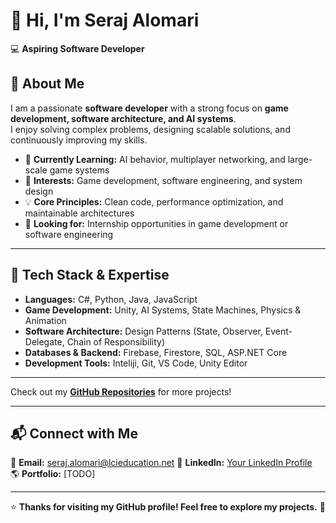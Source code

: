 # 👋 Hi, I'm Seraj Alomari  

💻 **Aspiring Software Developer**   

## 📌 About Me  
I am a passionate **software developer** with a strong focus on **game development, software architecture, and AI systems**.  
I enjoy solving complex problems, designing scalable solutions, and continuously improving my skills.  

- 🎯 **Currently Learning:** AI behavior, multiplayer networking, and large-scale game systems  
- 🚀 **Interests:** Game development, software engineering, and system design  
- 💡 **Core Principles:** Clean code, performance optimization, and maintainable architectures  
- 🤝 **Looking for:** Internship opportunities in game development or software engineering  

---

## 🔧 Tech Stack & Expertise  
- **Languages:** C#, Python, Java, JavaScript  
- **Game Development:** Unity, AI Systems, State Machines, Physics & Animation  
- **Software Architecture:** Design Patterns (State, Observer, Event-Delegate, Chain of Responsibility)  
- **Databases & Backend:** Firebase, Firestore, SQL, ASP.NET Core  
- **Development Tools:** Inteliji, Git, VS Code, Unity Editor  

---

Check out my **[GitHub Repositories](https://github.com/Seraj24)** for more projects!  

---

## 📬 Connect with Me  
📧 **Email:** seraj.alomari@lcieducation.net
🔗 **LinkedIn:** [Your LinkedIn Profile](TODO)  
🌎 **Portfolio:** [TODO]  

---

⭐️ **Thanks for visiting my GitHub profile! Feel free to explore my projects.** 🚀  
